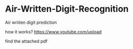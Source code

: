 # Air-Written-Digit-Recognition
Air wriiten digit prediction

how it works?
https://www.youtube.com/upload

find the attached pdf
